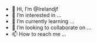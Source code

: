 - 👋 Hi, I’m @Irelandjf
- 👀 I’m interested in ...
- 🌱 I’m currently learning ...
- 💞️ I’m looking to collaborate on ...
- 📫 How to reach me ...

<!---
Irelandjf/Irelandjf is a ✨ special ✨ repository because its `README.md` (this file) appears on your GitHub profile.
You can click the Preview link to take a look at your changes.
--->
